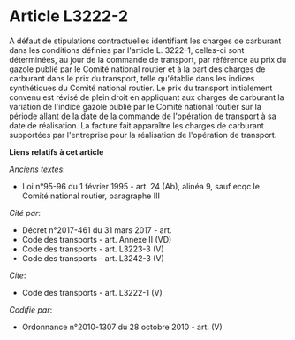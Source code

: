 # Article L3222-2

A défaut de stipulations contractuelles identifiant les charges de carburant dans les conditions définies par l'article L.
3222-1, celles-ci sont déterminées, au jour de la commande de transport, par référence au prix du gazole publié par le Comité
national routier et à la part des charges de carburant dans le prix du transport, telle qu'établie dans les indices
synthétiques du Comité national routier. Le prix du transport initialement convenu est révisé de plein droit en appliquant
aux charges de carburant la variation de l'indice gazole publié par le Comité national routier sur la période allant de la
date de la commande de l'opération de transport à sa date de réalisation. La facture fait apparaître les charges de carburant
supportées par l'entreprise pour la réalisation de l'opération de transport.

**Liens relatifs à cet article**

_Anciens textes_:

  - Loi n°95-96 du 1 février 1995 - art. 24 (Ab), alinéa 9, sauf ecqc le Comité national routier, paragraphe III

_Cité par_:

  - Décret n°2017-461 du 31 mars 2017 - art.
  - Code des transports - art. Annexe II (VD)
  - Code des transports - art. L3223-3 (V)
  - Code des transports - art. L3242-3 (V)

_Cite_:

  - Code des transports - art. L3222-1 (V)

_Codifié par_:

  - Ordonnance n°2010-1307 du 28 octobre 2010 - art. (V)
